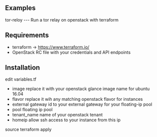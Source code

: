 ## Examples
tor-reloy --- Run a tor relay on openstack with terraform

## Requirements
* terraform -> https://www.terraform.io/
* OpenStack RC file with your credentials and API endpoints 

## Installation
edit variables.tf

  - image 
      replace it with your openstack glance image name for ubuntu 16.04
  - flavor 
      replace it wih any matching openstack flavor for instances
  - external gateway 
      id to your external gateway for your floating-ip pool
  - pool 
      floating ip pool
  - tenant_name 
      name of your openstack tenant
  - homeip 
      allow ssh access to your instance from this ip

source <openrc file>
terraform apply
